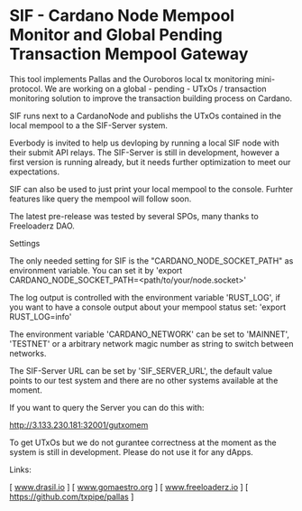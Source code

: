 # SIF - Cardano Node Mempool Monitor and Global Pending Transaction Mempool Gateway 

This tool implements Pallas and the Ouroboros local tx monitoring mini-protocol. 
We are working on a global - pending - UTxOs / transaction monitoring solution to improve the transaction building process on Cardano. 

SIF runs next to a CardanoNode and publishs the UTxOs contained in the local mempool to a the SIF-Server system. 

Everbody is invited to help us devloping by running a local SIF node with their submit API relays.
The SIF-Server is still in development, however a first version is running already, but it needs further optimization to meet our expectations. 

SIF can also be used to just print your local mempool to the console. Furhter features like query the mempool will follow soon. 

The latest pre-release was tested by several SPOs, many thanks to Freeloaderz DAO.  

Settings

The only needed setting for SIF is the "CARDANO_NODE_SOCKET_PATH" as environment variable. 
You can set it by 'export CARDANO_NODE_SOCKET_PATH=<path/to/your/node.socket>'

The log output is controlled with the environment variable 'RUST_LOG', if you want to have a console output about your mempool status set: 
'export RUST_LOG=info'

The environment variable 'CARDANO_NETWORK' can be set to 'MAINNET', 'TESTNET' or a arbitrary network magic number as string to switch between networks.

The SIF-Server URL can be set by 'SIF_SERVER_URL', the default value points to our test system and there are no other systems available at the moment. 

If you want to query the Server you can do this with: 

http://3.133.230.181:32001/gutxomem 

To get UTxOs but we do not gurantee correctness at the moment as the system is still in development. 
Please do not use it for any dApps.  

Links: 

[ www.drasil.io ]
[ www.gomaestro.org ]
[ www.freeloaderz.io ]
[ https://github.com/txpipe/pallas ]


